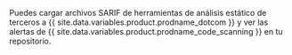 Puedes cargar archivos SARIF de herramientas de análisis estático de terceros a {{ site.data.variables.product.prodname_dotcom }} y ver las alertas de {{ site.data.variables.product.prodname_code_scanning }} en tu repositorio.
